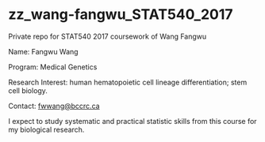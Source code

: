 # zz_wang-fangwu_STAT540_2017
Private repo for STAT540 2017 coursework of Wang Fangwu

Name: Fangwu Wang

Program: Medical Genetics

Research Interest: human hematopoietic cell lineage differentiation; stem cell biology.

Contact: fwwang@bccrc.ca

I expect to study systematic and practical statistic skills from this course for my biological research.

